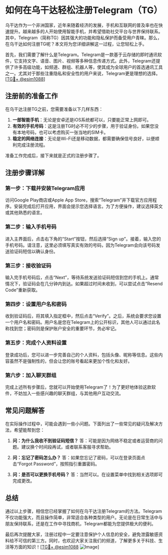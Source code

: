 # 如何在乌干达轻松注册Telegram（TG）

乌干达作为一个非洲国家，近年来随着经济的发展，手机和互联网的普及率也在快速提升。越来越多的人开始使用智能手机，并希望借助社交平台与世界保持联系。其中，Telegram（简称TG）因其强大的功能和隐私保护而备受用户青睐。那么，在乌干达如何注册TG呢？本文将为您详细讲解这一过程，让您轻松上手。

首先，我们需要了解什么是Telegram。Telegram是一款基于云存储的即时通讯软件，它支持文字、语音、图片、视频等多种信息传递方式。此外，Telegram还提供了许多高级功能，如频道、群组、机器人等，使其成为全球用户的首选通讯工具之一。尤其对于那些注重隐私和安全性的用户来说，Telegram更是理想的选择。[[TG💪+ @esim1088](https://t.me/s/esim1088)]

## 注册前的准备工作

在乌干达注册TG之前，您需要准备以下几样东西：

1. **一部智能手机**：无论是安卓还是iOS系统都可以，只要能正常上网即可。
2. **有效的手机号码**：这是注册TG时必不可少的步骤，用于验证身份。如果您没有本地号码，也可以考虑购买一张当地的SIM卡。
3. **稳定的网络连接**：无论是Wi-Fi还是移动数据，都需要确保信号良好，以便顺利完成注册流程。

准备工作完成后，接下来就是正式的注册步骤了。

## 注册步骤详解

### 第一步：下载并安装Telegram应用

访问Google Play商店或Apple App Store，搜索“Telegram”并下载官方应用程序。安装完成后打开应用，界面会提示您选择语言。为了方便操作，建议选择英文或其他熟悉的语言。

### 第二步：输入手机号码

进入主界面后，点击右下角的“Start”按钮，然后选择“Sign up”。接着，输入您的手机号码。请注意，这里必须填写真实有效的号码，因为Telegram会向该号码发送验证码短信以确认身份。

### 第三步：接收验证码

输入完手机号码后，点击“Next”，等待系统发送验证码短信到您的手机上。通常情况下，验证码会在几分钟内到达。如果超过时间未收到，可以尝试点击“Resend Code”重新获取。

### 第四步：设置用户名和密码

收到验证码后，将其填入指定框中，然后点击“Verify”。之后，系统会要求您设置一个用户名和密码。用户名是您在Telegram上的公开标识，其他人可以通过此名称找到您；密码则是保护账户安全的重要环节，务必牢记。

### 第五步：完成个人资料设置

登录成功后，您可以进一步完善自己的个人资料，包括头像、昵称等信息。这些内容虽然不是强制性的，但会让您的账号看起来更加个性化和友好。

### 第六步：加入聊天群组

完成上述所有步骤后，您就可以开始使用Telegram了！为了更好地体验这款软件，不妨加入一些感兴趣的聊天群组，与其他用户互动交流。

## 常见问题解答

在实际操作过程中，可能会遇到一些小问题。下面列出了一些常见的疑问及解决方法，希望能帮到您：

1. **问：为什么我收不到验证码短信？**
   答：可能是因为网络不稳定或者运营商的问题。建议换个时间段再试，或者联系客服寻求帮助。

2. **问：忘记了密码怎么办？**
   答：如果您忘记了密码，可以在登录页面点击“Forgot Password”，按照指引重置密码。

3. **问：是否可以更换手机号码？**
   答：当然可以。在设置菜单中找到相关选项即可完成更改。

## 总结

通过以上步骤，相信您已经掌握了如何在乌干达注册Telegram的方法。Telegram不仅功能强大，而且操作简单，非常适合各种类型的用户。无论是在日常生活中与朋友保持联系，还是在工作中寻找商机，Telegram都能为您提供极大的便利。

最后再次提醒大家，注册过程中一定要注意保护个人信息的安全，避免泄露敏感资料给不可信的第三方。同时，也欢迎大家关注我们的频道，了解更多关于科技、生活等方面的知识！[[TG💪+ @esim1088](https://t.me/s/esim1088) ![Image](https://i.postimg.cc/4NQfJmqS/Snipaste-2025-05-13-00-14-12.png)]